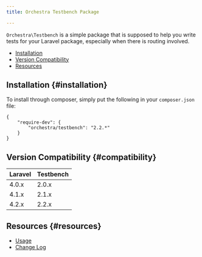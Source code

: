 ```yaml
---
title: Orchestra Testbench Package

---
```


`Orchestra\Testbench` is a simple package that is supposed to help you write tests for your Laravel package, especially when there is routing involved.

* [Installation](#installation)
* [Version Compatibility](#compatibility)
* [Resources](#resources)

## Installation {#installation}

To install through composer, simply put the following in your `composer.json` file:


    {
	    "require-dev": {
		    "orchestra/testbench": "2.2.*"
	    }
    }

## Version Compatibility {#compatibility}

 Laravel  | Testbench
:---------|:----------
 4.0.x    | 2.0.x
 4.1.x    | 2.1.x
 4.2.x    | 2.2.x

## Resources {#resources}

* [Usage](/docs/2.2/components/testbench/usage)
* [Change Log](/docs/2.2/components/testbench/changes#v2-2)
